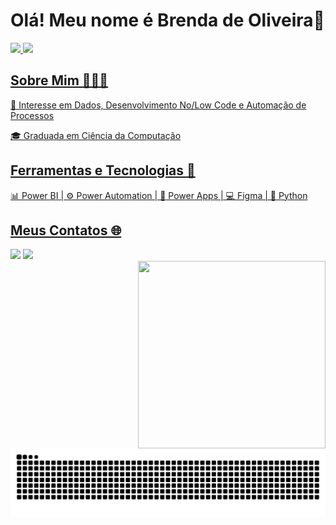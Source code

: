 <!-- <img octocat="https://github.com/user-attachments/assets/ac1b9836-265e-42d9-81e7-f1f476e3ba59" width="400" height="400" align="right"> -->
# Olá! Meu nome é Brenda de Oliveira👋 

<div>
<a href="https://github.com/BrendaDeOliv">
<img loading="lazy" height="180em" src="https://github-readme-stats.vercel.app/api/top-langs/?username=BrendaDeOliv&layout=compact&langs_count=7&theme=react"/>
<img loading="lazy" height="180em" src="https://github-readme-stats.vercel.app/api?username=BrendaDeOliv&show_icons=true&theme=react&include_all_commits=true&count_private=true"/>
</div>
  
## Sobre Mim 👩🏽‍💻 
📌 Interesse em Dados, Desenvolvimento No/Low Code e Automação de Processos
  
🎓 Graduada em Ciência da Computação
## Ferramentas e Tecnologias 🔧

📊 Power BI | ⚙️ Power Automation | 📱 Power Apps | 💻 Figma | 🐍 Python

## Meus Contatos 🌐 

<div>
  <a href = "mailto:oliveirabrenda@gmail.com"><img loading="lazy" src="https://img.shields.io/badge/Gmail-D14836?style=for-the-badge&logo=gmail&logoColor=white" target="_blank"></a>
  <a href="linkedin.com/in/brenda-de-oliveira-8549361b8" target="_blank"><img loading="lazy" src="https://img.shields.io/badge/-LinkedIn-%230077B5?style=for-the-badge&logo=linkedin&logoColor=white" target="_blank"></a>   
</div>
<img src="https://github.com/user-attachments/assets/ac1b9836-265e-42d9-81e7-f1f476e3ba59" width="300" height="300" align="right">


![Snake animation](https://github.com/BrendaDeOliv/BrendaDeOliv/blob/output/github-contribution-grid-snake.svg)
          
<!--
**BrendaDeOliv/BrendaDeOliv** is a ✨ _special_ ✨ repository because its `README.md` (this file) appears on your GitHub profile.

Here are some ideas to get you started:

- 🔭 I’m currently working on ...
- 🌱 I’m currently learning ...
- 👯 I’m looking to collaborate on ...
- 🤔 I’m looking for help with ...
- 💬 Ask me about ...
- 📫 How to reach me: ...
- 😄 Pronouns: ...
- ⚡ Fun fact: ...
-->
